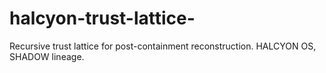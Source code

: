 # halcyon-trust-lattice-
Recursive trust lattice for post-containment reconstruction. HALCYON OS, SHADOW lineage.
